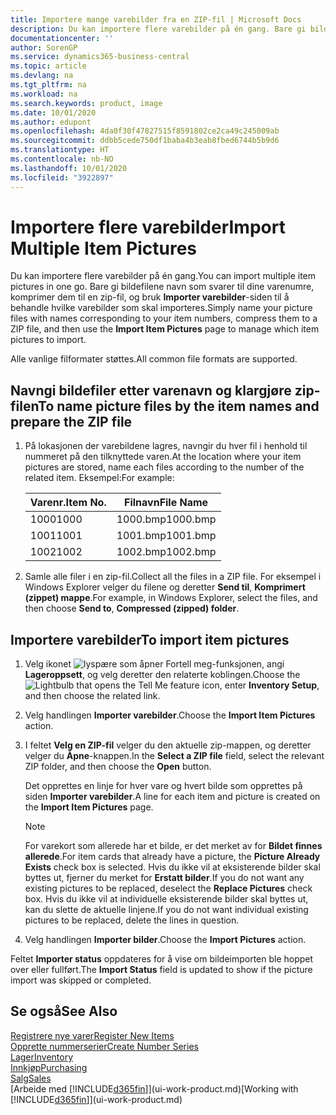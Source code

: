 ```yaml
---
title: Importere mange varebilder fra en ZIP-fil | Microsoft Docs
description: Du kan importere flere varebilder på én gang. Bare gi bildefilene navn som svarer til dine varenumre, komprimer dem til en zip-fil, og bruk Importer varebilder-siden til å behandle hvilke varebilder som skal importeres.
documentationcenter: ''
author: SorenGP
ms.service: dynamics365-business-central
ms.topic: article
ms.devlang: na
ms.tgt_pltfrm: na
ms.workload: na
ms.search.keywords: product, image
ms.date: 10/01/2020
ms.author: edupont
ms.openlocfilehash: 4da0f30f47827515f8591802ce2ca49c245009ab
ms.sourcegitcommit: ddbb5cede750df1baba4b3eab8fbed6744b5b9d6
ms.translationtype: HT
ms.contentlocale: nb-NO
ms.lasthandoff: 10/01/2020
ms.locfileid: "3922897"
---
```

# <a name="import-multiple-item-pictures"></a><span data-ttu-id="12425-104">Importere flere varebilder</span><span class="sxs-lookup"><span data-stu-id="12425-104">Import Multiple Item Pictures</span></span>
<span data-ttu-id="12425-105">Du kan importere flere varebilder på én gang.</span><span class="sxs-lookup"><span data-stu-id="12425-105">You can import multiple item pictures in one go.</span></span> <span data-ttu-id="12425-106">Bare gi bildefilene navn som svarer til dine varenumre, komprimer dem til en zip-fil, og bruk **Importer varebilder**-siden til å behandle hvilke varebilder som skal importeres.</span><span class="sxs-lookup"><span data-stu-id="12425-106">Simply name your picture files with names corresponding to your item numbers, compress them to a ZIP file, and then use the **Import Item Pictures** page to manage which item pictures to import.</span></span>

<span data-ttu-id="12425-107">Alle vanlige filformater støttes.</span><span class="sxs-lookup"><span data-stu-id="12425-107">All common file formats are supported.</span></span>

## <a name="to-name-picture-files-by-the-item-names-and-prepare-the-zip-file"></a><span data-ttu-id="12425-108">Navngi bildefiler etter varenavn og klargjøre zip-filen</span><span class="sxs-lookup"><span data-stu-id="12425-108">To name picture files by the item names and prepare the ZIP file</span></span>
1. <span data-ttu-id="12425-109">På lokasjonen der varebildene lagres, navngir du hver fil i henhold til nummeret på den tilknyttede varen.</span><span class="sxs-lookup"><span data-stu-id="12425-109">At the location where your item pictures are stored, name each files according to the number of the related item.</span></span> <span data-ttu-id="12425-110">Eksempel:</span><span class="sxs-lookup"><span data-stu-id="12425-110">For example:</span></span>

    |<span data-ttu-id="12425-111">Varenr.</span><span class="sxs-lookup"><span data-stu-id="12425-111">Item No.</span></span>|<span data-ttu-id="12425-112">Filnavn</span><span class="sxs-lookup"><span data-stu-id="12425-112">File Name</span></span>|
    |-|-|
    |<span data-ttu-id="12425-113">1000</span><span class="sxs-lookup"><span data-stu-id="12425-113">1000</span></span>|<span data-ttu-id="12425-114">1000.bmp</span><span class="sxs-lookup"><span data-stu-id="12425-114">1000.bmp</span></span>|
    |<span data-ttu-id="12425-115">1001</span><span class="sxs-lookup"><span data-stu-id="12425-115">1001</span></span>|<span data-ttu-id="12425-116">1001.bmp</span><span class="sxs-lookup"><span data-stu-id="12425-116">1001.bmp</span></span>|
    |<span data-ttu-id="12425-117">1002</span><span class="sxs-lookup"><span data-stu-id="12425-117">1002</span></span>|<span data-ttu-id="12425-118">1002.bmp</span><span class="sxs-lookup"><span data-stu-id="12425-118">1002.bmp</span></span>|

2. <span data-ttu-id="12425-119">Samle alle filer i en zip-fil.</span><span class="sxs-lookup"><span data-stu-id="12425-119">Collect all the files in a ZIP file.</span></span> <span data-ttu-id="12425-120">For eksempel i Windows Explorer velger du filene og deretter **Send til**, **Komprimert (zippet) mappe**.</span><span class="sxs-lookup"><span data-stu-id="12425-120">For example, in Windows Explorer, select the files, and then choose **Send to**, **Compressed (zipped) folder**.</span></span>     

## <a name="to-import-item-pictures"></a><span data-ttu-id="12425-121">Importere varebilder</span><span class="sxs-lookup"><span data-stu-id="12425-121">To import item pictures</span></span>
1. <span data-ttu-id="12425-122">Velg ikonet ![lyspære som åpner Fortell meg-funksjonen](media/ui-search/search_small.png "Fortell hva du vil gjøre"), angi **Lageroppsett**, og velg deretter den relaterte koblingen.</span><span class="sxs-lookup"><span data-stu-id="12425-122">Choose the ![Lightbulb that opens the Tell Me feature](media/ui-search/search_small.png "Tell me what you want to do") icon, enter **Inventory Setup**, and then choose the related link.</span></span>
2. <span data-ttu-id="12425-123">Velg handlingen **Importer varebilder**.</span><span class="sxs-lookup"><span data-stu-id="12425-123">Choose the **Import Item Pictures** action.</span></span>
3. <span data-ttu-id="12425-124">I feltet **Velg en ZIP-fil** velger du den aktuelle zip-mappen, og deretter velger du **Åpne**-knappen.</span><span class="sxs-lookup"><span data-stu-id="12425-124">In the **Select a ZIP file** field, select the relevant ZIP folder, and then choose the **Open** button.</span></span>

    <span data-ttu-id="12425-125">Det opprettes en linje for hver vare og hvert bilde som opprettes på siden **Importer varebilder**.</span><span class="sxs-lookup"><span data-stu-id="12425-125">A line for each item and picture is created on the **Import Item Pictures** page.</span></span>

    > [!NOTE]
    > <span data-ttu-id="12425-126">For varekort som allerede har et bilde, er det merket av for **Bildet finnes allerede**.</span><span class="sxs-lookup"><span data-stu-id="12425-126">For item cards that already have a picture, the **Picture Already Exists** check box is selected.</span></span> <span data-ttu-id="12425-127">Hvis du ikke vil at eksisterende bilder skal byttes ut, fjerner du merket for **Erstatt bilder**.</span><span class="sxs-lookup"><span data-stu-id="12425-127">If you do not want any existing pictures to be replaced, deselect the **Replace Pictures** check box.</span></span> <span data-ttu-id="12425-128">Hvis du ikke vil at individuelle eksisterende bilder skal byttes ut, kan du slette de aktuelle linjene.</span><span class="sxs-lookup"><span data-stu-id="12425-128">If you do not want individual existing pictures to be replaced, delete the lines in question.</span></span>

3. <span data-ttu-id="12425-129">Velg handlingen **Importer bilder**.</span><span class="sxs-lookup"><span data-stu-id="12425-129">Choose the **Import Pictures** action.</span></span>

<span data-ttu-id="12425-130">Feltet **Importer status** oppdateres for å vise om bildeimporten ble hoppet over eller fullført.</span><span class="sxs-lookup"><span data-stu-id="12425-130">The **Import Status** field is updated to show if the picture import was skipped or completed.</span></span>       

## <a name="see-also"></a><span data-ttu-id="12425-131">Se også</span><span class="sxs-lookup"><span data-stu-id="12425-131">See Also</span></span>
[<span data-ttu-id="12425-132">Registrere nye varer</span><span class="sxs-lookup"><span data-stu-id="12425-132">Register New Items</span></span>](inventory-how-register-new-items.md)  
[<span data-ttu-id="12425-133">Opprette nummerserier</span><span class="sxs-lookup"><span data-stu-id="12425-133">Create Number Series</span></span>](ui-create-number-series.md)  
[<span data-ttu-id="12425-134">Lager</span><span class="sxs-lookup"><span data-stu-id="12425-134">Inventory</span></span>](inventory-manage-inventory.md)  
[<span data-ttu-id="12425-135">Innkjøp</span><span class="sxs-lookup"><span data-stu-id="12425-135">Purchasing</span></span>](purchasing-manage-purchasing.md)  
[<span data-ttu-id="12425-136">Salg</span><span class="sxs-lookup"><span data-stu-id="12425-136">Sales</span></span>](sales-manage-sales.md)  
<span data-ttu-id="12425-137">[Arbeide med [!INCLUDE[d365fin](includes/d365fin_md.md)]](ui-work-product.md)</span><span class="sxs-lookup"><span data-stu-id="12425-137">[Working with [!INCLUDE[d365fin](includes/d365fin_md.md)]](ui-work-product.md)</span></span>
